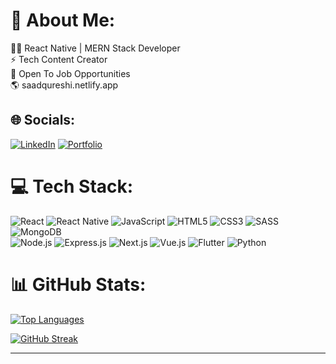 # 💫 About Me:

👨‍💻 React Native | MERN Stack Developer<br>
⚡ Tech Content Creator<br>
💼 Open To Job Opportunities<br>
🌎 saadqureshi.netlify.app <br>

<!-- [saadqureshi.netlify.app](https://saadqureshi.netlify.app) -->

## 🌐 Socials:

[![LinkedIn](https://img.shields.io/badge/LinkedIn-%230077B5.svg?logo=linkedin&logoColor=white)](https://linkedin.com/in/saad-qureshi-a12a64189/)
[![Portfolio](https://img.shields.io/badge/Portfolio-%23000000.svg?logo=web&logoColor=white)](https://saadqureshi.netlify.app/)

<!-- [![Instagram](https://img.shields.io/badge/Instagram-%23E4405F.svg?logo=Instagram&logoColor=white)](https://https://www.instagram.com/saad_qurexhi/)
[![YouTube](https://img.shields.io/badge/YouTube-%23FF0000.svg?logo=YouTube&logoColor=white)](https://https://www.youtube.com/@techyfix5897) -->

# 💻 Tech Stack:

![React](https://img.shields.io/badge/react-%2320232a.svg?style=for-the-badge&logo=react&logoColor=%2361DAFB)
![React Native](https://img.shields.io/badge/react%20native-%2302569B.svg?style=for-the-badge&logo=react&logoColor=white)
![JavaScript](https://img.shields.io/badge/javascript-%23323330.svg?style=for-the-badge&logo=javascript&logoColor=%23F7DF1E)
![HTML5](https://img.shields.io/badge/html5-%23E34F26.svg?style=for-the-badge&logo=html5&logoColor=white)
![CSS3](https://img.shields.io/badge/css3-%231572B6.svg?style=for-the-badge&logo=css3&logoColor=white)
![SASS](https://img.shields.io/badge/SASS-hotpink.svg?style=for-the-badge&logo=SASS&logoColor=white)
![MongoDB](https://img.shields.io/badge/mongodb-%234ea94b.svg?style=for-the-badge&logo=mongodb&logoColor=white)<br>
![Node.js](https://img.shields.io/badge/node.js-%2343853D.svg?style=for-the-badge&logo=node.js&logoColor=white)
![Express.js](https://img.shields.io/badge/express.js-%23404d59.svg?style=for-the-badge&logo=express&logoColor=white)
![Next.js](https://img.shields.io/badge/next.js-%23000000.svg?style=for-the-badge&logo=next.js&logoColor=white)
![Vue.js](https://img.shields.io/badge/vue.js-%234FC08D.svg?style=for-the-badge&logo=vue.js&logoColor=white)
![Flutter](https://img.shields.io/badge/flutter-%2302569B.svg?style=for-the-badge&logo=flutter&logoColor=white)
![Python](https://img.shields.io/badge/python-%2314354C.svg?style=for-the-badge&logo=python&logoColor=white)

# 📊 GitHub Stats:

[![Top Languages](https://github-readme-stats.vercel.app/api/top-langs/?username=msaadqureshi&theme=dark&hide_border=false&include_all_commits=false&count_private=false&layout=compact)](https://github.com/msaadqureshi)

<!-- [![GitHub Stats](https://github-readme-stats.vercel.app/api?username=msaadqureshi&theme=dark&hide_border=false&include_all_commits=false&count_private=false)](https://github.com/msaadqureshi)<br/> -->

[![GitHub Streak](https://github-readme-streak-stats.herokuapp.com/?user=msaadqureshi&theme=dark&hide_border=false)](https://github.com/msaadqureshi)

---

<!-- [![](https://visitcount.itsvg.in/api?id=msaadqureshi&icon=0&color=0)](https://visitcount.itsvg.in) -->

<!-- Proudly created with GPRM ( https://gprm.itsvg.in ) -->
